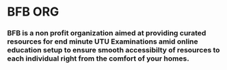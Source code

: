 # BFB ORG

### BFB is a non profit organization aimed at providing curated resources for end minute UTU Examinations amid online education setup to ensure smooth accessibilty of resources to each individual right from the comfort of your homes.

